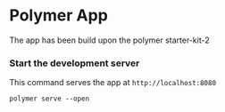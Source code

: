 # Polymer App

The app has been build upon the polymer starter-kit-2

### Start the development server

This command serves the app at `http://localhost:8080`

    polymer serve --open
